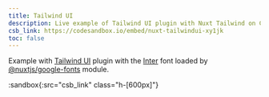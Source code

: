 ```yaml
---
title: Tailwind UI
description: Live example of Tailwind UI plugin with Nuxt Tailwind on CodeSandbox.
csb_link: https://codesandbox.io/embed/nuxt-tailwindui-xy1jk
toc: false
---
```


Example with [Tailwind UI](https://tailwindui.com) plugin with the [Inter](https://rsms.me/inter/) font loaded by [@nuxtjs/google-fonts](https://github.com/nuxt-community/google-fonts-module) module.

:sandbox{:src="csb_link" class="h-[600px]"}
